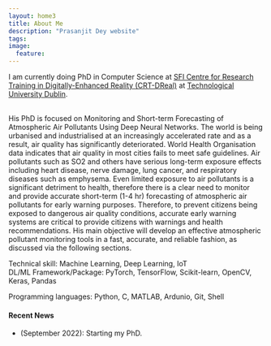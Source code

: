 ```yaml
---
layout: home3
title: About Me
description: "Prasanjit Dey website"
tags: 
image:
  feature: 
---
```

I am currently doing PhD in Computer Science at <a href="https://d-real.ie/">SFI Centre for Research Training in Digitally-Enhanced Reality (CRT-DReal)</a> at <a href="https://www.tudublin.ie/">Technological University Dublin</a>.

<br />
His PhD is focused on Monitoring and Short-term Forecasting of Atmospheric Air Pollutants Using Deep Neural Networks. The world is being urbanised and industrialised at an increasingly accelerated rate and as a result, air quality has significantly deteriorated. World Health Organisation data indicates that air quality in most cities fails to meet safe guidelines. Air pollutants such as SO2 and others have serious long-term exposure effects including heart disease, nerve damage, lung cancer, and respiratory diseases such as emphysema. Even limited exposure to air pollutants is a significant detriment to health, therefore there is a clear need to monitor and provide accurate short-term (1-4 hr) forecasting of atmospheric air pollutants for early warning purposes. Therefore, to prevent citizens being exposed to dangerous air quality conditions, accurate early warning systems are critical to provide citizens with warnings and health recommendations. His main objective will develop an effective atmospheric pollutant monitoring tools in a fast, accurate, and reliable fashion, as discussed via the following sections.

<br />

Technical skill: Machine Learning, Deep Learning, IoT
<br />
DL/ML Framework/Package: PyTorch, TensorFlow, Scikit-learn, OpenCV, Keras, Pandas

Programming languages: Python, C, MATLAB, Ardunio, Git, Shell


#### Recent News

+ (September 2022): Starting my PhD.





